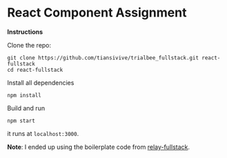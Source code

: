 # React Component Assignment

**Instructions**

Clone the repo:

~~~~
git clone https://github.com/tiansivive/trialbee_fullstack.git react-fullstack
cd react-fullstack
~~~~

Install all dependencies

~~~~
npm install
~~~~

Build and run

~~~~
npm start
~~~~

it runs at `localhost:3000`.

**Note**:
I ended up using the boilerplate code from [relay-fullstack](https://github.com/lvarayut/relay-fullstack).
